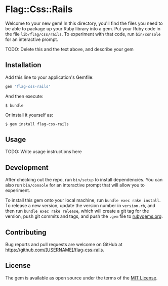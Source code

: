 # Flag::Css::Rails

Welcome to your new gem! In this directory, you'll find the files you need to be able to package up your Ruby library into a gem. Put your Ruby code in the file `lib/flag/css/rails`. To experiment with that code, run `bin/console` for an interactive prompt.

TODO: Delete this and the text above, and describe your gem

## Installation

Add this line to your application's Gemfile:

```ruby
gem 'flag-css-rails'
```

And then execute:

    $ bundle

Or install it yourself as:

    $ gem install flag-css-rails

## Usage

TODO: Write usage instructions here

## Development

After checking out the repo, run `bin/setup` to install dependencies. You can also run `bin/console` for an interactive prompt that will allow you to experiment.

To install this gem onto your local machine, run `bundle exec rake install`. To release a new version, update the version number in `version.rb`, and then run `bundle exec rake release`, which will create a git tag for the version, push git commits and tags, and push the `.gem` file to [rubygems.org](https://rubygems.org).

## Contributing

Bug reports and pull requests are welcome on GitHub at https://github.com/[USERNAME]/flag-css-rails.


## License

The gem is available as open source under the terms of the [MIT License](http://opensource.org/licenses/MIT).

